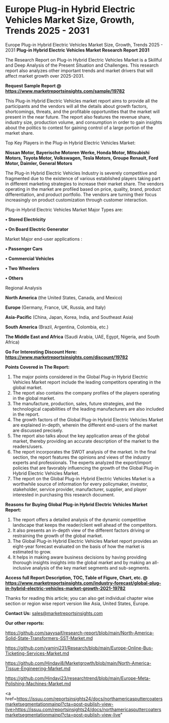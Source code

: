 # Europe Plug-in Hybrid Electric Vehicles Market Size, Growth, Trends 2025 - 2031
Europe Plug-in Hybrid Electric Vehicles Market Size, Growth, Trends 2025 - 2031
<strong>Plug-in Hybrid Electric Vehicles Market Research Report 2031</strong>

The Research Report on Plug-in Hybrid Electric Vehicles Market is a Skillful and Deep Analysis of the Present Situation and Challenges. This research report also analyzes other important trends and market drivers that will affect market growth over 2025-2031.

<strong>Request Sample Report @ <a href=https://www.marketreportsinsights.com/sample/19782>https://www.marketreportsinsights.com/sample/19782</a></strong>

This Plug-in Hybrid Electric Vehicles market report aims to provide all the participants and the vendors will all the details about growth factors, shortcomings, threats, and the profitable opportunities that the market will present in the near future. The report also features the revenue share, industry size, production volume, and consumption in order to gain insights about the politics to contest for gaining control of a large portion of the market share.

Top Key Players in the Plug-in Hybrid Electric Vehicles Market:

<strong>Nissan Motor, Bayerische Motoren Werke, Honda Motor, Mitsubishi Motors, Toyota Motor, Volkswagen, Tesla Motors, Groupe Renault, Ford Motor, Daimler, General Motors</strong>

The Plug-in Hybrid Electric Vehicles Industry is severely competitive and fragmented due to the existence of various established players taking part in different marketing strategies to increase their market share. The vendors operating in the market are profiled based on price, quality, brand, product differentiation, and product portfolio. The vendors are turning their focus increasingly on product customization through customer interaction.

Plug-in Hybrid Electric Vehicles Market Major Types are:

<strong>• Stored Electricity

• On Board Electric Generator</strong>

Market Major end-user applications :

<strong>• Passenger Cars

• Commercial Vehicles

• Two Wheelers

• Others</strong>

Regional Analysis

</u><strong><b>North America</b></strong> (the United States, Canada, and Mexico)

<strong><b>Europe </b></strong>(Germany, France, UK, Russia, and Italy)

<strong><b>Asia-Pacific</b></strong> (China, Japan, Korea, India, and Southeast Asia)

<strong><b>South America</b></strong> (Brazil, Argentina, Colombia, etc.)

<strong><b>The Middle East and Africa</b></strong> (Saudi Arabia, UAE, Egypt, Nigeria, and South Africa)

<strong>Go For Interesting Discount Here: <a href=https://www.marketreportsinsights.com/discount/19782>https://www.marketreportsinsights.com/discount/19782</a></strong>

<strong>Points Covered in The Report:</strong>
<ol>
  <li>The major points considered in the Global Plug-in Hybrid Electric Vehicles Market report include the leading competitors operating in the global market.</li>
  <li>The report also contains the company profiles of the players operating in the global market.</li>
  <li>The manufacture, production, sales, future strategies, and the technological capabilities of the leading manufacturers are also included in the report.</li>
  <li>The growth factors of the Global Plug-in Hybrid Electric Vehicles Market are explained in-depth, wherein the different end-users of the market are discussed precisely.</li>
  <li>The report also talks about the key application areas of the global market, thereby providing an accurate description of the market to the readers/users.</li>
  <li>The report incorporates the SWOT analysis of the market. In the final section, the report features the opinions and views of the industry experts and professionals. The experts analyzed the export/import policies that are favorably influencing the growth of the Global Plug-in Hybrid Electric Vehicles Market.</li>
  <li>The report on the Global Plug-in Hybrid Electric Vehicles Market is a worthwhile source of information for every policymaker, investor, stakeholder, service provider, manufacturer, supplier, and player interested in purchasing this research document.</li>
</ol>
<strong>Reasons for Buying Global Plug-in Hybrid Electric Vehicles Market Report:</strong>

<ol>
  <li>The report offers a detailed analysis of the dynamic competitive landscape that keeps the reader/client well ahead of the competitors.</li>
  <li>It also presents an in-depth view of the different factors driving or restraining the growth of the global market.</li>
  <li>The Global Plug-in Hybrid Electric Vehicles Market report provides an eight-year forecast evaluated on the basis of how the market is estimated to grow.</li>
  <li>It helps in making aware business decisions by having providing thorough insights insights into the global market and by making an all-inclusive analysis of the key market segments and sub-segments.</li>
</ol>
<strong>Access full Report Description, TOC, Table of Figure, Chart, etc. @ <a href=https://www.marketreportsinsights.com/industry-forecast/global-plug-in-hybrid-electric-vehicles-market-growth-2021-19782>https://www.marketreportsinsights.com/industry-forecast/global-plug-in-hybrid-electric-vehicles-market-growth-2021-19782</a></strong>


Thanks for reading this article; you can also get individual chapter wise section or region wise report version like Asia, United States, Europe.

<strong>Contact Us:</strong>
sales@marketreportsinsights.com

<strong>Our other reports:</strong>

<a href=https://github.com/sayysaif/research-report/blob/main/North-America-Solid-State-Transformers-SST-Market.md>https://github.com/sayysaif/research-report/blob/main/North-America-Solid-State-Transformers-SST-Market.md</a>

<a href=https://github.com/yamini231/Research/blob/main/Europe-Online-Bus-Ticketing-Services-Market.md>https://github.com/yamini231/Research/blob/main/Europe-Online-Bus-Ticketing-Services-Market.md</a>

<a href=https://github.com/Hindavi8/Marketgrowth/blob/main/North-America-Tissue-Engineering-Market.md>https://github.com/Hindavi8/Marketgrowth/blob/main/North-America-Tissue-Engineering-Market.md</a>

<a href=https://github.com/Hindavi23/researchtrend/blob/main/Europe-Meta-Polishing-Machines-Market.md>https://github.com/Hindavi23/researchtrend/blob/main/Europe-Meta-Polishing-Machines-Market.md</a>

<a href=https://issuu.com/reportsinsights24/docs/northamericasputtercoatersmarketsegmentationmainpl?cta=post-publish-view-live>https://issuu.com/reportsinsights24/docs/northamericasputtercoatersmarketsegmentationmainpl?cta=post-publish-view-live</a>"
